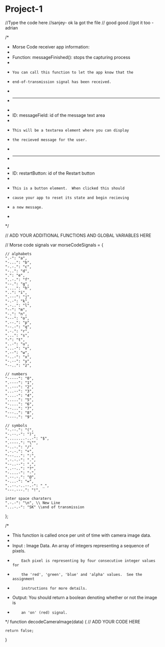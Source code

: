 # Project-1

//Type the code here
//sanjey- ok la got the file
// good good
//got it too -adrian


/*
 * Morse Code receiver app information:
 *
 * Function: messageFinished(): stops the capturing process
 *
 *     You can call this function to let the app know that the 
 *     end-of-transmission signal has been received.
 *
 * -------------------------------------------------------
 *
 * ID: messageField: id of the message text area
 *
 *     This will be a textarea element where you can display
 *     the recieved message for the user.
 * 
 * -------------------------------------------------------
 *
 * ID: restartButton: id of the Restart button
 *
 *     This is a button element.  When clicked this should 
 *     cause your app to reset its state and begin recieving
 *     a new message.
 *
 */


// ADD YOUR ADDITIONAL FUNCTIONS AND GLOBAL VARIABLES HERE

// Morse code signals
var morseCodeSignals = {

    // alphabets
    ".-": "a",
    "-...": "b",
    "-.-.": "c",
    "-..": "d",
    ".": "e",
    "..-.": "f",
    "--.": "g",
    "....": "h",
    "..": "i",
    ".---": "j",
    "-.-": "k",
    ".-..": "l",
    "--": "m",
    "-.": "n",
    "---": "o",
    ".--.": "p",
    "--.-": "q",
    ".-.": "r",
    "...": "s",
    "-": "t",
    "..-": "u",
    "...-": "v",
    ".--": "w",
    "-..-": "x",
    "-.--": "y",
    "--..": "z",
    
    // numbers
    "-----": "0",
    ".----": "1",
    "..---": "2",
    "...--": "3",
    "....-": "4",
    ".....": "5",
    "-....": "6",
    "--...": "7",
    "---..": "8",
    "----.": "9",
    
    // symbols
    "-.--.": "(",
    "-.--.-": ")",
    "........-..-": "$",
    ".----.": "\"",
    "-..-.": "/",
    ".-.-.": "+",
    "---...": ":",
    ".-.-.-": ".",
    "--..--": ",",
    "..--..": "?",
    "-....-": "-",
    ".--.-.": "@",
    "-...-": "=",
    "..--.-..--.-": "_",
    "---.---.": "!",
    
    inter space charaters
    ".-.-": "\n", \\ New Line
    "...-.-": "SK" \\end of transmission
};


/*
 * This function is called once per unit of time with camera image data.
 * 
 * Input : Image Data. An array of integers representing a sequence of pixels.
 *         Each pixel is representing by four consecutive integer values for 
 *         the 'red', 'green', 'blue' and 'alpha' values.  See the assignment
 *         instructions for more details.
 * Output: You should return a boolean denoting whether or not the image is 
 *         an 'on' (red) signal.
 */
function decodeCameraImage(data) {
    // ADD YOUR CODE HERE

    return false;
}
